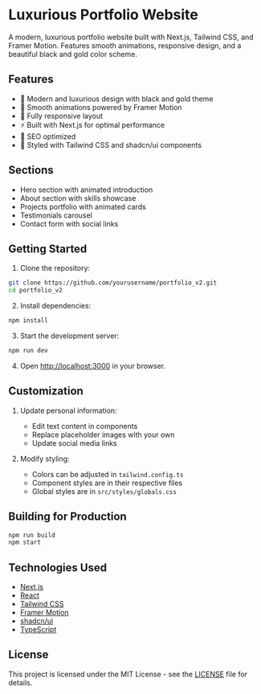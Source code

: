 # Luxurious Portfolio Website

A modern, luxurious portfolio website built with Next.js, Tailwind CSS, and Framer Motion. Features smooth animations, responsive design, and a beautiful black and gold color scheme.

## Features

- 🌟 Modern and luxurious design with black and gold theme
- 🎨 Smooth animations powered by Framer Motion
- 📱 Fully responsive layout
- ⚡ Built with Next.js for optimal performance
- 🎯 SEO optimized
- 💅 Styled with Tailwind CSS and shadcn/ui components

## Sections

- Hero section with animated introduction
- About section with skills showcase
- Projects portfolio with animated cards
- Testimonials carousel
- Contact form with social links

## Getting Started

1. Clone the repository:
```bash
git clone https://github.com/yourusername/portfolio_v2.git
cd portfolio_v2
```

2. Install dependencies:
```bash
npm install
```

3. Start the development server:
```bash
npm run dev
```

4. Open [http://localhost:3000](http://localhost:3000) in your browser.

## Customization

1. Update personal information:
   - Edit text content in components
   - Replace placeholder images with your own
   - Update social media links

2. Modify styling:
   - Colors can be adjusted in `tailwind.config.ts`
   - Component styles are in their respective files
   - Global styles are in `src/styles/globals.css`

## Building for Production

```bash
npm run build
npm start
```

## Technologies Used

- [Next.js](https://nextjs.org/)
- [React](https://reactjs.org/)
- [Tailwind CSS](https://tailwindcss.com/)
- [Framer Motion](https://www.framer.com/motion/)
- [shadcn/ui](https://ui.shadcn.com/)
- [TypeScript](https://www.typescriptlang.org/)

## License

This project is licensed under the MIT License - see the [LICENSE](LICENSE) file for details. 